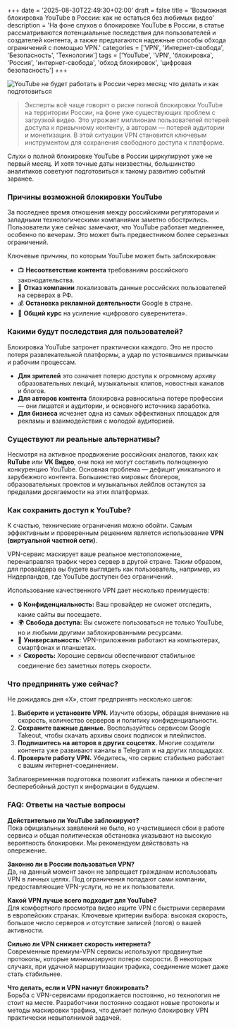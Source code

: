 +++
date = '2025-08-30T22:49:30+02:00'
draft = false
title = 'Возможная блокировка YouTube в России: как не остаться без любимых видео'
description = 'На фоне слухов о блокировке YouTube в России, в статье рассматриваются потенциальные последствия для пользователей и создателей контента, а также предлагаются надежные способы обхода ограничений с помощью VPN.'
categories = ['VPN', 'Интернет-свобода', 'Безопасность', 'Технологии']
tags = ['YouTube', 'VPN', 'блокировка', 'Россия', 'интернет-свобода', 'обход блокировок', 'цифровая безопасность']
+++

![YouTube не будет работать в России через месяц: что делать и как подготовиться](https://imagestoring.fra1.cdn.digitaloceanspaces.com/E37D0012-D9CC-4CFB-A480-BF3B7C0DB9A7.jpg)

> Эксперты всё чаще говорят о риске полной блокировки YouTube на территории России, на фоне уже существующих проблем с загрузкой видео. Это угрожает миллионам пользователей потерей доступа к привычному контенту, а авторам — потерей аудитории и монетизации. В этой ситуации VPN становится ключевым инструментом для сохранения свободного доступа к платформе.

Слухи о полной блокировке YouTube в России циркулируют уже не первый месяц. И хотя точные даты неизвестны, большинство аналитиков советуют подготовиться к такому развитию событий заранее.

### Причины возможной блокировки YouTube

За последнее время отношения между российскими регуляторами и западными технологическими компаниями заметно обострились. Пользователи уже сейчас замечают, что YouTube работает медленнее, особенно по вечерам. Это может быть предвестником более серьезных ограничений.

Ключевые причины, по которым YouTube может быть заблокирован:
- 📺 **Несоответствие контента** требованиям российского законодательства.
- 🚫 **Отказ компании** локализовать данные российских пользователей на серверах в РФ.
- 💰 **Остановка рекламной деятельности** Google в стране.
- 🎯 **Общий курс** на усиление «цифрового суверенитета».

### Какими будут последствия для пользователей?

Блокировка YouTube затронет практически каждого. Это не просто потеря развлекательной платформы, а удар по устоявшимся привычкам и рабочим процессам.

- **Для зрителей** это означает потерю доступа к огромному архиву образовательных лекций, музыкальных клипов, новостных каналов и блогов.
- **Для авторов контента** блокировка равносильна потере профессии — они лишатся и аудитории, и основного источника заработка.
- **Для бизнеса** исчезнет одна из самых эффективных площадок для рекламы и взаимодействия с молодой аудиторией.

### Существуют ли реальные альтернативы?

Несмотря на активное продвижение российских аналогов, таких как **RuTube** или **VK Видео**, они пока не могут составить полноценную конкуренцию YouTube. Основная проблема — дефицит уникального и зарубежного контента. Большинство мировых блогеров, образовательных проектов и музыкальных лейблов останутся за пределами досягаемости на этих платформах.

### Как сохранить доступ к YouTube?

К счастью, технические ограничения можно обойти. Самым эффективным и проверенным решением является использование **VPN (виртуальной частной сети)**.

VPN-сервис маскирует ваше реальное местоположение, перенаправляя трафик через сервер в другой стране. Таким образом, для провайдера вы будете выглядеть как пользователь, например, из Нидерландов, где YouTube доступен без ограничений.

Использование качественного VPN дает несколько преимуществ:
- 🔒 **Конфиденциальность:** Ваш провайдер не сможет отследить, какие сайты вы посещаете.
- 🌍 **Свобода доступа:** Вы сможете пользоваться не только YouTube, но и любыми другими заблокированными ресурсами.
- 📱 **Универсальность:** VPN-приложения работают на компьютерах, смартфонах и планшетах.
- ⚡ **Скорость:** Хорошие сервисы обеспечивают стабильное соединение без заметных потерь скорости.

### Что предпринять уже сейчас?

Не дожидаясь дня «Х», стоит предпринять несколько шагов:

1.  **Выберите и установите VPN.** Изучите обзоры, обращая внимание на скорость, количество серверов и политику конфиденциальности.
2.  **Сохраните важные данные.** Воспользуйтесь сервисом Google Takeout, чтобы скачать архивы своих подписок и плейлистов.
3.  **Подпишитесь на авторов в других соцсетях.** Многие создатели контента уже развивают каналы в Telegram и на других площадках.
4.  **Проверьте работу VPN.** Убедитесь, что сервис стабильно работает с вашим интернет-соединением.

Заблаговременная подготовка позволит избежать паники и обеспечит бесперебойный доступ к информации в будущем.

### FAQ: Ответы на частые вопросы

**Действительно ли YouTube заблокируют?**  
Пока официальных заявлений не было, но участившиеся сбои в работе сервиса и общая политическая обстановка указывают на высокую вероятность блокировки. Мы рекомендуем действовать на опережение.

**Законно ли в России пользоваться VPN?**  
Да, на данный момент закон не запрещает гражданам использовать VPN в личных целях. Под ограничения попадают сами компании, предоставляющие VPN-услуги, но не их пользователи.

**Какой VPN лучше всего подходит для YouTube?**  
Для комфортного просмотра видео ищите VPN с быстрыми серверами в европейских странах. Ключевые критерии выбора: высокая скорость, большое число серверов и отсутствие записей (логов) о вашей активности.

**Сильно ли VPN снижает скорость интернета?**  
Современные премиум-VPN сервисы используют продвинутые протоколы, которые минимизируют потерю скорости. В некоторых случаях, при удачной маршрутизации трафика, соединение может даже стать стабильнее.

**Что делать, если и VPN начнут блокировать?**  
Борьба с VPN-сервисами продолжается постоянно, но технология не стоит на месте. Разработчики постоянно создают новые протоколы и методы маскировки трафика, что делает полную блокировку VPN практически невыполнимой задачей.